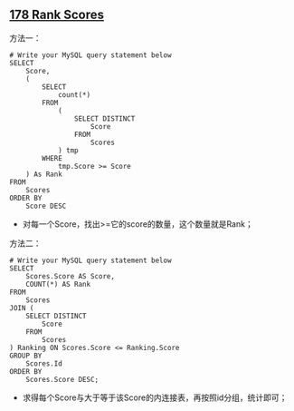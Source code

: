 ## [178	Rank Scores](https://leetcode.com/problems/rank-scores) ##
方法一：
```
# Write your MySQL query statement below
SELECT
	Score,
	(
		SELECT
			count(*)
		FROM
			(
				SELECT DISTINCT
					Score
				FROM
					Scores
			) tmp
		WHERE
			tmp.Score >= Score
	) As Rank
FROM
	Scores
ORDER BY
	Score DESC
```
- 对每一个Score，找出>=它的score的数量，这个数量就是Rank；


方法二：
```
# Write your MySQL query statement below
SELECT
	Scores.Score AS Score,
	COUNT(*) AS Rank
FROM
	Scores
JOIN (
	SELECT DISTINCT
		Score
	FROM
		Scores
) Ranking ON Scores.Score <= Ranking.Score
GROUP BY
	Scores.Id
ORDER BY
	Scores.Score DESC;
```

- 求得每个Score与大于等于该Score的内连接表，再按照id分组，统计即可；
